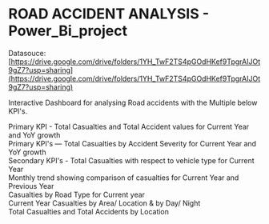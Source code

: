 # ROAD ACCIDENT ANALYSIS - Power_Bi_project
Datasouce:[https://drive.google.com/drive/folders/1YH_TwF2TS4pGOdHKef9TpgrAIJOt9gZ7?usp=sharing](https://drive.google.com/drive/folders/1YH_TwF2TS4pGOdHKef9TpgrAIJOt9gZ7?usp=sharing)
<p>
Interactive Dashboard for analysing Road accidents with the Multiple below KPI's.
  
Primary KPI - Total Casualties and Total Accident values for Current Year and YoY growth<br>
Primary KPI's — Total Casualties by Accident Severity for Current Year and YoY growth<br>
Secondary KPI's - Total Casualties with respect to vehicle type for Current Year<br>
Monthly trend showing comparison of casualties for Current Year and Previous Year<br>
Casualties by Road Type for Current year<br>
Current Year Casualties by Area/ Location & by Day/ Night<br>
Total Casualties and Total Accidents by Location<br>
  
</p>
